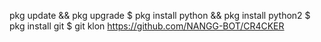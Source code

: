pkg update && pkg upgrade
$ pkg install python && pkg install python2
$ pkg install git
$ git klon https://github.com/NANGG-BOT/CR4CKER
